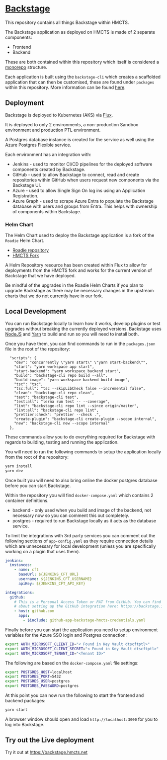 # [Backstage](https://backstage.io)

This repository contains all things Backstage within HMCTS.

The Backstage application as deployed on HMCTS is made of 2 separate components:

- Frontend
- Backend

These are both contained within this repository which itself is considered a [monorepo](https://yarnpkg.com/features/workspaces) structure.

Each application is built using the `backstage-cli` which creates a scaffolded application that can then be customised, these are found under `packages` within this repository.
More information can be found [here](https://github.com/Diabol/Backstage/blob/master/docs/getting-started/create-an-app.md).

## Deployment

Backstage is deployed to Kubernetes (AKS) via [Flux](https://github.com/hmcts/cnp-flux-config/tree/master/apps/backstage).

It is deployed to only 2 environments, a non-production Sandbox environment and production PTL environment.

A Postgres database instance is created for the service as well using the Azure Postgres Flexible service.

Each environment has an integration with:

- Jenkins - used to monitor CI/CD pipelines for the deployed software components created by Backstage.
- GitHub - used to allow Backstage to connect, read and create repositories within GitHub when users request new components via the Backstage UI.
- Azure - used to allow Single Sign On log ins using an Application Registration.
- Azure Graph - used to scrape Azure Entra to populate the Backstage database with users and groups from Entra. This helps with ownership of components within Backstage.

### Helm Chart

The Helm Chart used to deploy the Backstage application is a fork of the `Roadie` Helm Chart.

- [Roadie repository](https://github.com/RoadieHQ/helm-charts)
- [HMCTS Fork](https://github.com/hmcts/RoadieHQ-helm-charts)

A Helm Repository resource has been created within Flux to allow for deployments from the HMCTS fork and works for the current version of Backstage that we have deployed.

Be mindful of the upgrades in the Roadie Helm Charts if you plan to upgrade Backstage as there may be necessary changes in the upstream charts that we do not currently have in our fork.

## Local Development

You can run Backstage locally to learn how it works, develop plugins or test upgrades without breaking the currently deployed versions.
Backstage uses [NodeJS](https://www.freecodecamp.org/news/node-version-manager-nvm-install-guide/) and [Yarn](https://classic.yarnpkg.com/lang/en/docs/install/#mac-stable) to build and run so you will need to install both.

Once you have them, you can find commands to run in the `packages.json` file in the root of the repository:
```
  "scripts": {
    "dev": "concurrently \"yarn start\" \"yarn start-backend\"",
    "start": "yarn workspace app start",
    "start-backend": "yarn workspace backend start",
    "build": "backstage-cli repo build --all",
    "build-image": "yarn workspace backend build-image",
    "tsc": "tsc",
    "tsc:full": "tsc --skipLibCheck false --incremental false",
    "clean": "backstage-cli repo clean",
    "test": "backstage-cli test",
    "test:all": "lerna run test -- --coverage",
    "lint": "backstage-cli repo lint --since origin/master",
    "lint:all": "backstage-cli repo lint",
    "prettier:check": "prettier --check .",
    "create-plugin": "backstage-cli create-plugin --scope internal",
    "new": "backstage-cli new --scope internal"
  },
```

These commands allow you to do everything required for Backstage with regards to building, testing and running the application.

You will need to run the following commands to setup the application locally from the root of the repository:

```sh
yarn install
yarn dev
```
Once built you will need to also bring online the docker postgres database before you can start Backstage.

Within the repository you will find `docker-compose.yaml` which contains 2 container definitions.

- backend - only used when you build and image of the backend, not necessary now so you can comment this out completely.
- postgres - required to run Backstage locally as it acts as the database service.

To limit the integrations with 3rd party services you can comment out the following sections of `app-config.yaml` as they require connection details which are unnecessary for local development (unless you are specifically working on a plugin that uses them).

```yaml
jenkins:
  instances:
    - name: cft
      baseUrl: ${JENKINS_CFT_URL}
      username: ${JENKINS_CFT_USERNAME}
      apiKey: ${JENKINS_CFT_API_KEY}
```

```yaml
integrations:
  github:
    # This is a Personal Access Token or PAT from GitHub. You can find out how to generate this token, and more information
    # about setting up the GitHub integration here: https://backstage.io/docs/integrations/github/github-apps/#including-in-integrations-config
    - host: github.com
      apps:
        - $include: github-app-backstage-hmcts-credentials.yaml

```

Finally before you can start the application you need to setup environment variables for the Azure SSO login and Postgres connection:

```sh
export AUTH_MICROSOFT_CLIENT_ID="< Found in Key Vault dtscftptl>"
export AUTH_MICROSOFT_CLIENT_SECRET="< Found in Key Vault dtscftptl>"
export AUTH_MICROSOFT_TENANT_ID="<Tenant ID>"
```

The following are based on the `docker-compose.yaml` file settings:

```sh
export POSTGRES_HOST=localhost
export POSTGRES_PORT=5432
export POSTGRES_USER=postgres
export POSTGRES_PASSWORD=postgres
```

At this point you can now run the following to start the frontend and backend packages:

```sh
yarn start
```

A browser window should open and load `http://localhost:3000` for you to log into Backstage.

## Try out the Live deployment

Try it  out at https://backstage.hmcts.net
